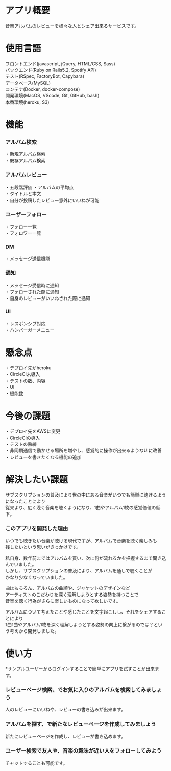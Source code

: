 # アプリ概要
音楽アルバムのレビューを様々な人とシェア出来るサービスです。

# 使用言語
フロントエンド(javascript, jQuery, HTML/CSS, Sass)<br>
バックエンド(Ruby on Rails5.2, Spotify API)<br>
テスト(RSpec, FactoryBot, Capybara)<br>
データベース(MySQL)<br>
コンテナ(Docker, docker-compose)<br>
開発環境(MacOS, VScode, Git, GitHub, bash)<br>
本番環境(heroku, S3)

# 機能
### アルバム検索
・新規アルバム検索<br>
・既存アルバム検索

### アルバムレビュー
・五段階評価
・アルバムの平均点<br>
・タイトルと本文<br>
・自分が投稿したレビュー意外にいいねが可能

### ユーザーフォロー
・フォロー一覧<br>
・フォロワー一覧

### DM
・メッセージ送信機能

### 通知
・メッセージ受信時に通知<br>
・フォローされた際に通知<br>
・自身のレビューがいいねされた際に通知

### UI
・レスポンシブ対応<br>
・ハンバーガーメニュー

# 懸念点
・デプロイ先がheroku<br>
・CircleCI未導入<br>
・テストの数、内容<br>
・UI<br>
・機能数

# 今後の課題
・デプロイ先をAWSに変更<br>
・CircleCIの導入<br>
・テストの熟練<br>
・非同期通信で動かせる場所を増やし、感覚的に操作が出来るようなUIに改善<br>
・レビューを書きたくなる機能の追加

# 解決したい課題
サブスクリプションの普及により世の中にある音楽がいつでも簡単に聴けるようになったことにより<br>
従来より、広く浅く音楽を聴くようになり、1曲やアルバム1枚の感覚価値の低下。

### このアプリを開発した理由
いつでも聴きたい音楽が聴ける現代ですが、アルバムで音楽を聴く楽しみも<br>
残したいという思いがきっかけです。

私自身、数年前まではアルバムを買い、次に何が流れるかを把握するまで聞き込んでいました。<br>
しかし、サブスクリプションの普及により、アルバムを通しで聴くことが<br>
かなり少なくなっていました。

曲はもちろん、アルバムの曲順や、ジャケットのデザインなど<br>
アーティストのこだわりを深く理解しようとする姿勢を持つことで<br>
音楽を聴く行為がさらに楽しいものになって欲しいです。

アルバムについて考えたことや感じたことを文字起こしし、それをシェアすることにより<br>
1曲1曲やアルバム1枚を深く理解しようとする姿勢の向上に繋がるのでは？という考えから開発しました。

# 使い方
*サンプルユーザーからログインすることで簡単にアプリを試すことが出来ます。

### レビューページ検索、でお気に入りのアルバムを検索してみましょう
人のレビューにいいねや、レビューの書き込みが出来ます。

### アルバムを探す、で新たなレビューページを作成してみましょう
新たにレビューページを作成し、レビューが書き込めます。

### ユーザー検索で友人や、音楽の趣味が近い人をフォローしてみよう
チャットすることも可能です。